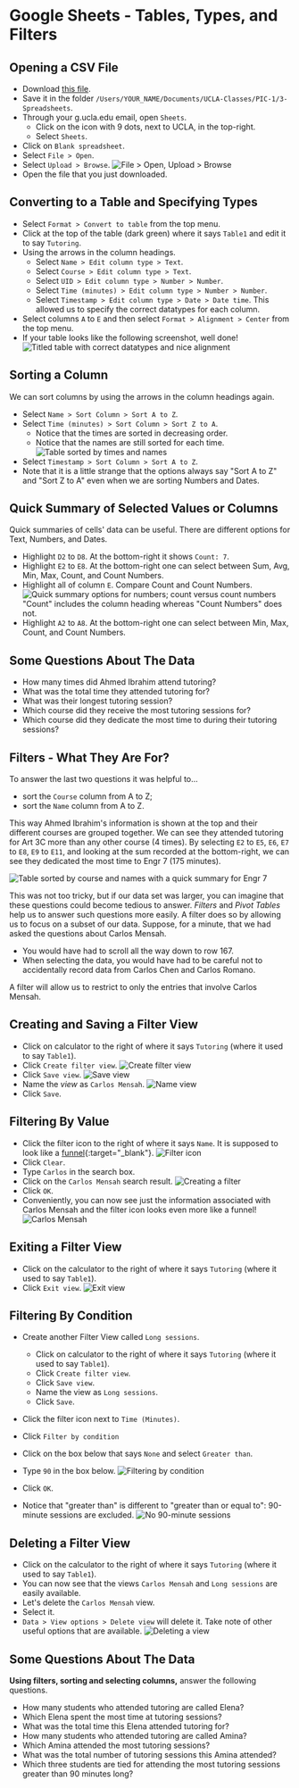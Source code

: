 # Google Sheets - Tables, Types, and Filters




## Opening a CSV File

 - Download [this file](./data/tutoring.csv).
 - Save it in the folder `/Users/YOUR_NAME/Documents/UCLA-Classes/PIC-1/3-Spreadsheets`.
 - Through your g.ucla.edu email, open `Sheets`.
   - Click on the icon with 9 dots, next to UCLA, in the top-right.
   - Select `Sheets`.
 - Click on `Blank spreadsheet`.
 - Select `File > Open`.
 - Select `Upload > Browse`.
   ![File > Open, Upload > Browse](./sheets-screenshots/01.png)
 - Open the file that you just downloaded.




## Converting to a Table and Specifying Types

 - Select `Format > Convert to table` from the top menu.
 - Click at the top of the table (dark green)
   where it says `Table1` and edit it to say `Tutoring`.
 - Using the arrows in the column headings.
   - Select `Name > Edit column type > Text`.
   - Select `Course > Edit column type > Text`.
   - Select `UID > Edit column type > Number > Number`.
   - Select `Time (minutes) > Edit column type > Number > Number`.
   - Select `Timestamp > Edit column type > Date > Date time`.
   This allowed us to specify the correct datatypes for each column.
 - Select columns `A` to `E` and then
   select `Format > Alignment > Center` from the top menu.
 - If your table looks like the following screenshot, well done!
   ![Titled table with correct datatypes and nice alignment](./sheets-screenshots/02.png)




## Sorting a Column

We can sort columns by
using the arrows in the column headings again.

 - Select `Name > Sort Column > Sort A to Z`.
 - Select `Time (minutes) > Sort Column > Sort Z to A`.
    - Notice that the times are sorted in decreasing order.
    - Notice that the names are still sorted for each time.
   ![Table sorted by times and names](./sheets-screenshots/03.png)
 - Select `Timestamp > Sort Column > Sort A to Z`.
 - Note that it is a little strange that the options always say
   "Sort A to Z" and "Sort Z to A" even when we are sorting
   Numbers and Dates.




## Quick Summary of Selected Values or Columns

Quick summaries of cells' data can be useful.
There are different options for Text, Numbers, and Dates.

 - Highlight `D2` to `D8`.
   At the bottom-right it shows `Count: 7`.
 - Highlight `E2` to `E8`.
   At the bottom-right one can select between Sum, Avg, Min, Max, Count, and Count Numbers.
 - Highlight all of column `E`.
   Compare Count and Count Numbers.
   ![Quick summary options for numbers; count versus count numbers](./sheets-screenshots/04.png)
   "Count" includes the column heading whereas "Count Numbers" does not.
 - Highlight `A2` to `A8`.
   At the bottom-right one can select between Min, Max, Count, and Count Numbers.




## Some Questions About The Data

 - How many times did Ahmed Ibrahim attend tutoring?
 - What was the total time they attended tutoring for?
 - What was their longest tutoring session?
 - Which course did they receive the most tutoring sessions for?
 - Which course did they dedicate the most time to during their tutoring sessions?




## Filters - What They Are For?

To answer the last two questions it was helpful to...
 - sort the `Course` column from A to Z;
 - sort the `Name` column from A to Z.

This way Ahmed Ibrahim's information is shown at the top
and their different courses are grouped together.
We can see they attended tutoring for Art 3C
more than any other course (4 times).
By selecting `E2` to `E5`, `E6`, `E7` to `E8`, `E9` to `E11`,
and looking at the sum recorded at the bottom-right,
we can see they dedicated the most time to Engr 7
(175 minutes).

![Table sorted by course and names with a quick summary for Engr 7](./sheets-screenshots/05.png)

This was not too tricky,
but if our data set was larger,
you can imagine that these questions
could become tedious to answer.
*Filters* and *Pivot Tables* help us
to answer such questions more easily.
A filter does so
by allowing us to focus
on a subset of our data.
Suppose, for a minute,
that we had asked the questions
about Carlos Mensah.
 - You would have had
   to scroll all the way down to row 167.
 - When selecting the data,
   you would have had to be careful
   not to accidentally record data from
   Carlos Chen and Carlos Romano.

A filter will allow us to restrict to only
the entries that involve Carlos Mensah.




## Creating and Saving a Filter View

 - Click on calculator to the right of where it says `Tutoring`
   (where it used to say `Table1`).
 - Click `Create filter view`.
   ![Create filter view](./sheets-screenshots/06.png)
 - Click `Save view`.
   ![Save view](./sheets-screenshots/07.png)
 - Name the *view* as `Carlos Mensah`.
   ![Name view](./sheets-screenshots/08.png)
 - Click `Save`.




## Filtering By Value

 - Click the filter icon to the right of where it says `Name`.
   It is supposed to look like a [funnel](https://en.wikipedia.org/wiki/Funnel#/media/File:Kitchen_Funnel.jpg){:target="_blank"}.
   ![Filter icon](./sheets-screenshots/09.png)
 - Click `Clear`.
 - Type `Carlos` in the search box.
 - Click on the `Carlos Mensah` search result.
   ![Creating a filter](./sheets-screenshots/10.png)
 - Click `OK`.
 - Conveniently, you can now see just the information associated with Carlos Mensah
   and the filter icon looks even more like a funnel!
   ![Carlos Mensah](./sheets-screenshots/11.png)



## Exiting a Filter View

 - Click on the calculator to the right of where it says `Tutoring`
   (where it used to say `Table1`).
 - Click `Exit view`.
   ![Exit view](./sheets-screenshots/12.png)




## Filtering By Condition

 - Create another Filter View called `Long sessions`.
   - Click on calculator to the right of where it says `Tutoring`
     (where it used to say `Table1`).
   - Click `Create filter view`.
   - Click `Save view`.
   - Name the view as `Long sessions`.
   - Click `Save`.

 - Click the filter icon next to `Time (Minutes)`.
 - Click `Filter by condition`
 - Click on the box below that says `None` and select `Greater than`.
 - Type `90` in the box below.
   ![Filtering by condition](./sheets-screenshots/13.png)
 - Click `OK`.
 - Notice that "greater than" is different
   to "greater than or equal to":
   90-minute sessions are excluded.
   ![No 90-minute sessions](./sheets-screenshots/14.png)




## Deleting a Filter View

 - Click on the calculator to the right of where it says `Tutoring`
   (where it used to say `Table1`).
 - You can now see that the views `Carlos Mensah` and `Long sessions`
   are easily available.
 - Let's delete the `Carlos Mensah` view.
 - Select it.
 - `Data > View options > Delete view` will delete it.
   Take note of other useful options that are available.
   ![Deleting a view](./sheets-screenshots/15.png)




## Some Questions About The Data

**Using filters, sorting and selecting columns,**
answer the following questions.

 - How many students who attended tutoring are called Elena?
 - Which Elena spent the most time at tutoring sessions?
 - What was the total time this Elena attended tutoring for?
 - How many students who attended tutoring are called Amina?
 - Which Amina attended the most tutoring sessions?
 - What was the total number of tutoring sessions this Amina attended?
 - Which three students are tied for attending the most tutoring sessions greater than 90 minutes long?
